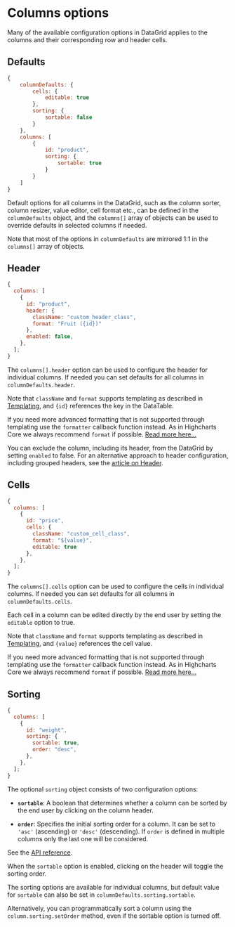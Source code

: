 # Columns options

Many of the available configuration options in DataGrid applies to the columns and their corresponding row and header cells.

## Defaults

```js
{
    columnDefaults: {
        cells: {
            editable: true
        },
        sorting: {
            sortable: false
        }
    },
    columns: [
        {
            id: "product",
            sorting: {
                sortable: true
            }
        }
    ]
}
```

Default options for all columns in the DataGrid, such as the column sorter, column resizer, value editor, cell format etc., can be defined in the `columnDefaults` object, and the `columns[]` array of objects can be used to override defaults in selected columns if needed.

Note that most of the options in `columnDefaults` are mirrored 1:1 in the `columns[]` array of objects.

## Header

```js
{
  columns: [
    {
      id: "product",
      header: {
        className: "custom_header_class",
        format: "Fruit ({id})"
      },
      enabled: false,
    },
  ];
}
```

The `columns[].header` option can be used to configure the header for individual columns. If needed you can set defaults for all columns in `columnDefaults.header`.

Note that `className` and `format` supports templating as described in [Templating](https://www.highcharts.com/docs/chart-concepts/templating), and `{id}` references the key in the DataTable.

If you need more advanced formatting that is not supported through templating use the `formatter` callback function instead. As in Highcharts Core we always recommend `format` if possible. [Read more here...](https://www.highcharts.com/docs/chart-concepts/labels-and-string-formatting#formatter-callbacks)

You can exclude the column, including its header, from the DataGrid by setting `enabled` to false. For an alternative approach to header configuration, including grouped headers, see the [article on Header](https://www.highcharts.com/docs/datagrid/header).

## Cells

```js
{
  columns: [
    {
      id: "price",
      cells: {
        className: "custom_cell_class",
        format: "${value}",
        editable: true
      },
    },
  ];
}
```

The `columns[].cells` option can be used to configure the cells in individual columns. If needed you can set defaults for all columns in `columnDefaults.cells`.

Each cell in a column can be edited directly by the end user by setting the `editable` option to true.

Note that `className` and `format` supports templating as described in [Templating](https://www.highcharts.com/docs/chart-concepts/templating), and `{value}` references the cell value.

If you need more advanced formatting that is not supported through templating use the `formatter` callback function instead. As in Highcharts Core we always recommend `format` if possible. [Read more here...](https://www.highcharts.com/docs/chart-concepts/labels-and-string-formatting#formatter-callbacks)

## Sorting

```js
{
  columns: [
    {
      id: "weight",
      sorting: {
        sortable: true,
        order: "desc",
      },
    },
  ];
}
```

The optional `sorting` object consists of two configuration options:

- **`sortable`**: A boolean that determines whether a column can be sorted by the end user by clicking on the column header.

- **`order`**: Specifies the initial sorting order for a column. It can be set to `'asc'` (ascending) or `'desc'` (descending). If `order` is defined in multiple columns only the last one will be considered.

See the [API reference](https://api.highcharts.com/dashboards/#interfaces/DataGrid_Options.ColumnOptions#sorting).

When the `sortable` option is enabled, clicking on the header will toggle the sorting order.

The sorting options are available for individual columns, but default value for `sortable` can also be set in `columnDefaults.sorting.sortable`.

Alternatively, you can programmatically sort a column using the `column.sorting.setOrder` method, even if the sortable option is turned off.
